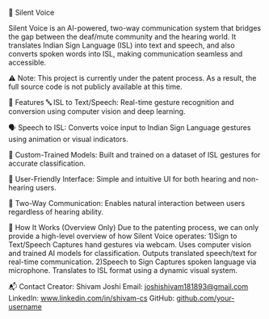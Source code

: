 🧏‍ Silent Voice

Silent Voice is an AI-powered, two-way communication system that bridges the gap between the deaf/mute community and the hearing world. It translates Indian Sign Language (ISL) into text and speech, and also converts spoken words into ISL, making communication seamless and accessible.

⚠️ Note: This project is currently under the patent process. As a result, the full source code is not publicly available at this time.

🚀 Features
🔤 ISL to Text/Speech: Real-time gesture recognition and conversion using computer vision and deep learning.

🗣️ Speech to ISL: Converts voice input to Indian Sign Language gestures using animation or visual indicators.

🧠 Custom-Trained Models: Built and trained on a dataset of ISL gestures for accurate classification.

🎯 User-Friendly Interface: Simple and intuitive UI for both hearing and non-hearing users.

🔄 Two-Way Communication: Enables natural interaction between users regardless of hearing ability.

🧪 How It Works (Overview Only)
Due to the patenting process, we can only provide a high-level overview of how Silent Voice operates:
1)Sign to Text/Speech
Captures hand gestures via webcam.
Uses computer vision and trained AI models for classification.
Outputs translated speech/text for real-time communication.
2)Speech to Sign
Captures spoken language via microphone.
Translates to ISL format using a dynamic visual system.

📬 Contact
Creator: Shivam Joshi
Email: joshishivam181893@gmail.com
LinkedIn: www.linkedin.com/in/shivam-cs
GitHub: [github.com/your-username](https://github.com/Shivam-Joshi-1803)

